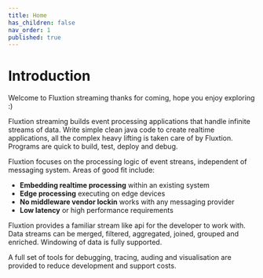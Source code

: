 ```yaml
---
title: Home
has_children: false
nav_order: 1
published: true
---
```


# Introduction
Welcome to Fluxtion streaming thanks for coming, hope you enjoy exploring :) 

Fluxtion streaming builds event processing applications that handle infinite streams of data. Write simple clean java code to create realtime applications, all the complex heavy lifting is taken care of by Fluxtion. Programs are quick to build, test, deploy and debug.

Fluxtion focuses on the processing logic of event streans, independent of messaging system. Areas of good fit include:

-  **Embedding realtime processing** within an existing system
-  **Edge processing** executing on edge devices
-  **No middleware vendor lockin** works with any messaging provider
-  **Low latency** or high performance requirements

Fluxtion provides a familiar stream like api for the developer to work with. Data streams can be merged, filtered, aggregated, joined, grouped and enriched. Windowing of data is fully supported.

A full set of tools for debugging, tracing, auding and visualisation are provided to reduce development and support costs.
